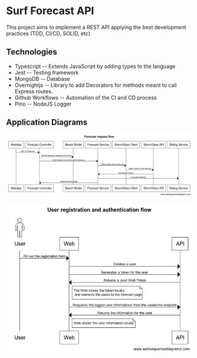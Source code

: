 # Surf Forecast API

This project aims to implement a REST API applying the best development practices (TDD, CI/CD, SOLID, etc)

## Technologies

- Typescript -- Extends JavaScript by adding types to the language
- Jest -- Testing framework
- MongoDB -- Database
- Overnightjs -- Library to add Decorators for methods meant to call Express routes.
- Github Workflows -- Automation of the CI and CD process
- Pino -- NodeJS Logger

## Application Diagrams

<img src="diagrams/forecast.png" alt="Forecast Diagram" style="max-width:100%;">

<br/>
<br/>

<img src="diagrams/user.png" alt="User Diagram" style="max-width:100%;">